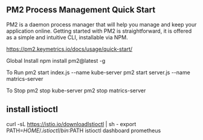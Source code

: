 PM2 Process Management Quick Start
-----------------------------------------------------------
PM2 is a daemon process manager that will help you manage and keep your application online. Getting started with PM2 is straightforward, it is offered as a simple and intuitive CLI, installable via NPM.

https://pm2.keymetrics.io/docs/usage/quick-start/

Global Install 
npm install pm2@latest -g

To Run 
pm2 start index.js --name kube-server
pm2 start server.js --name matrics-server

To Stop
pm2 stop kube-server
pm2 stop matrics-server

install istioctl
----------------------------------------------
curl -sL https://istio.io/downloadIstioctl | sh -
export PATH=$HOME/.istioctl/bin:$PATH
istioctl dashboard prometheus